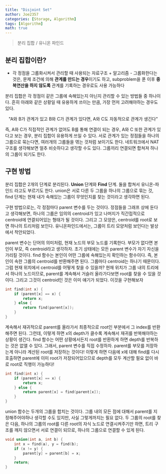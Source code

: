 ```yaml
---
title: "Disjoint Set"
author: Joe2357
categories: [Storage, Algorithm]
tags: [Algorithm]
math: true
---
```


  > 분리 집합 / 유니온 파인드

## 분리 집합이란?

  - 각 정점을 그룹화시켜서 관리할 때 사용되는 자료구조 + 알고리즘
        - 그룹화한다는 것은, 문제 조건에 의해 **관계를 만드는 경우**이기도 하고, subproblem을 푼 이후 **중복연산을 하지 않도록** 관계를 기록하는 경우로도 사용 가능하다

분리 집합은 각 정점이 같은 그룹에 속해있는지 아닌지 관리할 수 있는 방법들 중 하나이다. 흔히 아래와 같은 상황일 때 유용하게 쓰이는 만큼, 가장 먼저 고려해야하는 경우도 있다.

<center>"A와 B가 관계가 있고 B와 C가 관계가 있다면, A와 C도 자동적으로 관계가 생긴다"</center>

즉, A와 C가 직접적인 관계가 없어도 B를 통해 연결이 되는 경우, A와 C 또한 관계가 있다고 보는 경우, 분리 집합이 유용하게 쓰일 수 있다. 서로 관계가 있는 정점들을 하나의 그룹으로 묶는다면, 여러개의 그룹들을 엮는 것처럼 보이기도 한다. 네트워크에서 NAT 구조를 생각해보면 얼추 비슷하다고 생각할 수도 있다. 그룹끼리 연결되면 합쳐져 하나의 그룹이 되기도 한다.



## 구현 방법

분리 집합은 2개의 단계로 분리된다. **Union** 단계와 **Find** 단계. 둘을 합쳐서 유니온-파인드  라고도 부르기도 한다. union은 서로 다른 두 그룹을 하나의 그룹으로 묶는 것, find 단계는 현재 내가 속해있는 그룹이 무엇인지를 찾는 것이라고 생각하면 된다.

구현 방법으로는, 각 정점마다 parent 변수를 두는 것이다. 정점들을 그래프 상에 둔다고 생각해보면, 하나의 그룹은 임의의 centroid가 있고 나머지가 직간접적으로 centroid에 연결되어있는 형태가 될 것이다. 그리고 그 모양은, centroid를 root로 보면 하나의 트리처럼 보인다. 유니온파인드에서는, 그룹이 트리 모양처럼 보인다는 발상에서 착안되었다.

parent 변수는 단어의 의미처럼, 현재 노드의 부모 노드를 기록한다. 부모가 없다면 본인이 부모, 즉 centroid라고 생각하자. 초기 상태에는 모든 parent 변수가 자기 자신을 가리킬 것이다. find 함수는 본인이 어떤 그룹에 속해있는지 확인하는 함수이다. 즉, 본인이 속한 그룹의 centroid를 반환해주면 된다. 그룹마다 centroid는 하나기 때문이다. 그럼 현재 위치에서 centroid를 어떻게 찾을 수 있을까? 현재 위치가 그룹 내의 트리에서 하나의 노드이므로, parent를 계속해서 거슬러 올라가다보면 root를 찾을 수 있을 것이다. 그리고 그것이 centroid인 것은 이미 얘기가 되었다. 이것을 구현해보자

```c
int find(int x) {
    if (parent[x] == x) {
        return x;
    } else {
        return find(parent[x]);
    }
}
```

계속해서 재귀적으로 parent를 올라가서 최종적으로 root인 부분에서 그 index를 반환해주면 된다. 그런데, 이렇게 하면 x의 depth가 클수록 계속해서 재귀를 반복해야하는 상황이 생긴다. find 함수는 어떤 상황에서든지 root를 반환하게 하면 depth를 반복하는 것은 없앨 수 있다. 그래서, parent 변수를 직접 수정하자. parent를 부모를 저장하는게 아니라 계산된 root를 저장하는 것이다! 이렇게 하면 다음에 x에 대해 find를 다시 호출하면 parent에 이미 root가 저장되어있으므로 depth를 모두 계산할 필요 없이 바로 root로 직행이 가능하다!

```c
int find(int x) {
    if (parent[x] == x) {
        return x;
    } else {
        return parent[x] = find(parent[x]);
    }
}
```

union 함수는 두개의 그룹을 합치는 것이다. 그룹 내의 모든 점에 대해서 parent를 지정해주어야하나 생각할 수도 있지만, 사실 그렇게까지는 필요 없다. 두 그룹의 root를 찾은 다음, 하나의 그룹의 root를 다른 root의 자식 노드로 연결시켜주기만 하면, 트리 구조를 깨지 않으면서 서로 연결이 되므로, 하나의 그룹으로 연결할 수 있게 된다.

```c
void union(int a, int b) {
    int x = find(a), y = find(b);
    if (x != y) {
        parent[y] = parent[b] = x;
    }
    return;
}
```





